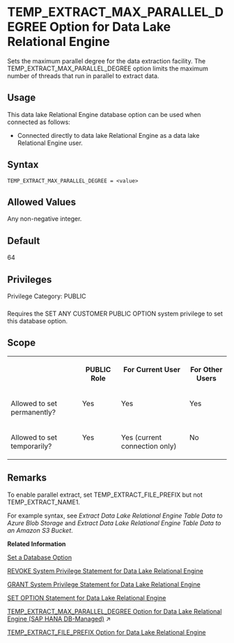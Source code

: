 <!-- loio00f65e6745b74f7090225e374f2a80c9 -->

# TEMP\_EXTRACT\_MAX\_PARALLEL\_DEGREE Option for Data Lake Relational Engine

Sets the maximum parallel degree for the data extraction facility. The TEMP\_EXTRACT\_MAX\_PARALLEL\_DEGREE option limits the maximum number of threads that run in parallel to extract data.



<a name="loio00f65e6745b74f7090225e374f2a80c9__section_ajq_xqq_znb"/>

## Usage

This data lake Relational Engine database option can be used when connected as follows:

-   Connected directly to data lake Relational Engine as a data lake Relational Engine user.



<a name="loio00f65e6745b74f7090225e374f2a80c9__temp_extract_max_parallel_syntax1"/>

## Syntax

```
TEMP_EXTRACT_MAX_PARALLEL_DEGREE = <value>
```



<a name="loio00f65e6745b74f7090225e374f2a80c9__temp_extract_max_parallel_values1"/>

## Allowed Values

Any non-negative integer.



<a name="loio00f65e6745b74f7090225e374f2a80c9__temp_extract_max_parallel_default1"/>

## Default

64



<a name="loio00f65e6745b74f7090225e374f2a80c9__temp_extract_max_parallel_priv1"/>

## Privileges

Privilege Category: PUBLIC



### 

Requires the SET ANY CUSTOMER PUBLIC OPTION system privilege to set this database option.



<a name="loio00f65e6745b74f7090225e374f2a80c9__temp_extract_max_parallel_scope1"/>

## Scope


<table>
<tr>
<th valign="top">

 

</th>
<th valign="top">

PUBLIC Role

</th>
<th valign="top">

For Current User

</th>
<th valign="top">

For Other Users

</th>
</tr>
<tr>
<td valign="top">

Allowed to set permanently?

</td>
<td valign="top">

Yes

</td>
<td valign="top">

Yes

</td>
<td valign="top">

Yes

</td>
</tr>
<tr>
<td valign="top">

Allowed to set temporarily?

</td>
<td valign="top">

Yes

</td>
<td valign="top">

Yes \(current connection only\)

</td>
<td valign="top">

No

</td>
</tr>
</table>



<a name="loio00f65e6745b74f7090225e374f2a80c9__temp_extract_max_parallel_remarks1"/>

## Remarks

To enable parallel extract, set TEMP\_EXTRACT\_FILE\_PREFIX but not TEMP\_EXTRACT\_NAME1.

For example syntax, see *Extract Data Lake Relational Engine Table Data to Azure Blob Storage* and *Extract Data Lake Relational Engine Table Data to an Amazon S3 Bucket*.

**Related Information**  


[Set a Database Option](set-a-database-option-0dcb893.md "You set options with the SET OPTION statement.")

[REVOKE System Privilege Statement for Data Lake Relational Engine](../080-sql-statements/revoke-system-privilege-statement-for-data-lake-relational-engine-a3eadda.md "Removes specific system privileges from specific users and the right to administer the privilege.")

[GRANT System Privilege Statement for Data Lake Relational Engine](../080-sql-statements/grant-system-privilege-statement-for-data-lake-relational-engine-a3dfcb0.md "Grants specific system privileges to users or roles, with or without administrative rights.")

[SET OPTION Statement for Data Lake Relational Engine](../080-sql-statements/set-option-statement-for-data-lake-relational-engine-a625da7.md "Changes options that affect the behavior of the database and its compatibility with Transact-SQL. Setting the value of an option can change the behavior for all users or an individual user, in either a temporary or permanent scope.")

[TEMP_EXTRACT_MAX_PARALLEL_DEGREE Option for Data Lake Relational Engine (SAP HANA DB-Managed)](https://help.sap.com/viewer/a898e08b84f21015969fa437e89860c8/2024_1_QRC/en-US/8b1135ed7e324674bbfaede1484ce890.html "Sets the maximum parallel degree for the data extraction facility. The TEMP_EXTRACT_MAX_PARALLEL_DEGREE option limits the maximum number of threads that run in parallel to extract data.") :arrow_upper_right:

[TEMP\_EXTRACT\_FILE\_PREFIX Option for Data Lake Relational Engine](temp-extract-file-prefix-option-for-data-lake-relational-engine-09cd773.md "Sets the prefix of file name for the generated output file of the data parallel extraction facility. thread_ID starts from 1. filecount starts from 1 for each thread ID. Thefilecount part increments when the size of the output file reaches the file size limit specified by the TEMP_EXTRACT_SIZE option.")

